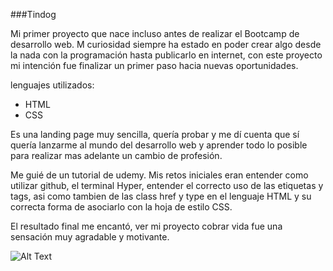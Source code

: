 ###Tindog

Mi primer proyecto que nace incluso antes de realizar el Bootcamp de desarrollo web.
M curiosidad siempre ha estado en poder crear algo desde la nada con la programación hasta publicarlo en internet, con este proyecto mi intención fue finalizar un primer paso hacia nuevas oportunidades.

lenguajes utilizados:

- HTML
- CSS

Es una landing page muy sencilla, quería probar y me dí cuenta que sí quería lanzarme al mundo del desarrollo web y aprender todo lo posible para realizar mas adelante un cambio de profesión.

Me guié de un tutorial de udemy. Mis retos iniciales eran entender como utilizar github, el terminal Hyper, entender el correcto uso de las etiquetas y tags, asi como tambien de las class href y type en el lenguaje HTML y su correcta forma de asociarlo con la hoja de estilo CSS.

El resultado final me encantó, ver mi proyecto cobrar vida fue una sensación muy agradable y motivante.

![Alt Text](https://media.giphy.com/media/amXk19nvP6pC8/source.gif)
